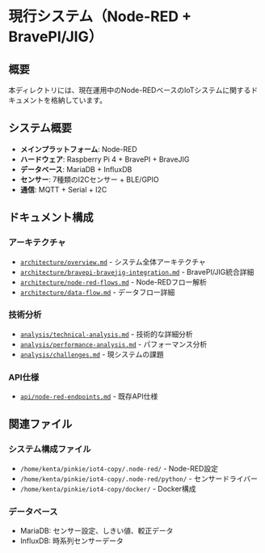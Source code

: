 # 現行システム（Node-RED + BravePI/JIG）

## 概要

本ディレクトリには、現在運用中のNode-REDベースのIoTシステムに関するドキュメントを格納しています。

## システム概要

- **メインプラットフォーム**: Node-RED
- **ハードウェア**: Raspberry Pi 4 + BravePI + BraveJIG
- **データベース**: MariaDB + InfluxDB
- **センサー**: 7種類のI2Cセンサー + BLE/GPIO
- **通信**: MQTT + Serial + I2C

## ドキュメント構成

### アーキテクチャ
- [`architecture/overview.md`](architecture/overview.md) - システム全体アーキテクチャ
- [`architecture/bravepi-bravejig-integration.md`](architecture/bravepi-bravejig-integration.md) - BravePI/JIG統合詳細
- [`architecture/node-red-flows.md`](architecture/node-red-flows.md) - Node-REDフロー解析
- [`architecture/data-flow.md`](architecture/data-flow.md) - データフロー詳細

### 技術分析
- [`analysis/technical-analysis.md`](analysis/technical-analysis.md) - 技術的な詳細分析
- [`analysis/performance-analysis.md`](analysis/performance-analysis.md) - パフォーマンス分析
- [`analysis/challenges.md`](analysis/challenges.md) - 現システムの課題

### API仕様
- [`api/node-red-endpoints.md`](api/node-red-endpoints.md) - 既存API仕様

## 関連ファイル

### システム構成ファイル
- `/home/kenta/pinkie/iot4-copy/.node-red/` - Node-RED設定
- `/home/kenta/pinkie/iot4-copy/.node-red/python/` - センサードライバー
- `/home/kenta/pinkie/iot4-copy/docker/` - Docker構成

### データベース
- MariaDB: センサー設定、しきい値、較正データ
- InfluxDB: 時系列センサーデータ